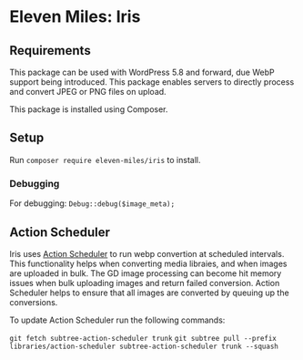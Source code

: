 # Eleven Miles: Iris

## Requirements

This package can be used with WordPress 5.8 and forward, due WebP support being introduced. This package enables servers to directly process and convert JPEG or PNG files on upload.

This package is installed using Composer.

## Setup

Run `composer require eleven-miles/iris` to install.

### Debugging

For debugging: `Debug::debug($image_meta);`

## Action Scheduler

Iris uses [Action Scheduler](https://actionscheduler.org/usage/) to run webp convertion at scheduled intervals. This functionality helps when converting media libraies, and when images are uploaded in bulk. The GD image processing can become hit memory issues when bulk uploading images and return failed conversion. Action Scheduler helps to ensure that all images are converted by queuing up the conversions.

To update Action Scheduler run the following commands:

`git fetch subtree-action-scheduler trunk`
`git subtree pull --prefix libraries/action-scheduler subtree-action-scheduler trunk --squash`
